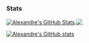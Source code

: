 ### Stats
  
<a href="https://github.com/DamienFinarfim">
  <img align="center" src="https://github-readme-stats.vercel.app/api?username=DamienFinarfim&show_icons=true&line_height=27&count_private=true&title_color=7A7ADB&icon_color=2234AE&text_color=D3D3D3&bg_color=0,000000,130F40" alt="Alexandre's GitHub Stats" />
</a>
<a href="https://github.com/DamienFinarfim">
  <img align="center" src="https://github-readme-stats.vercel.app/api/top-langs/?username=DamienFinarfim&hide=html,css,typescript,scss,tex&&title_color=7A7ADB&icon_color=2234AE&text_color=D3D3D3&bg_color=0,000000,130F40&langs_count=3" />
</a>

[![Alexandre's GitHub stats](https://github-readme-stats.vercel.app/api?username=DamienFinarfim)](https://github.com/anuraghazra/github-readme-stats)
